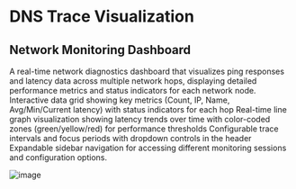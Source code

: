 # DNS Trace Visualization
## Network Monitoring Dashboard


A real-time network diagnostics dashboard that visualizes ping responses and latency data across multiple network hops, displaying detailed performance metrics and status indicators for each network node.
Interactive data grid showing key metrics (Count, IP, Name, Avg/Min/Current latency) with status indicators for each hop
Real-time line graph visualization showing latency trends over time with color-coded zones (green/yellow/red) for performance thresholds
Configurable trace intervals and focus periods with dropdown controls in the header
Expandable sidebar navigation for accessing different monitoring sessions and configuration options.

![image](https://github.com/user-attachments/assets/4583ae2f-a316-4067-9d31-8637e5bc613f)
